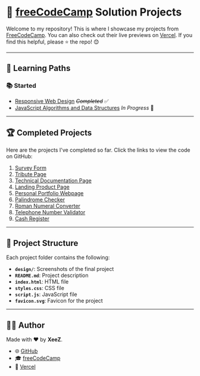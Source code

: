# 🌟 [freeCodeCamp](https://freecodecamp.org/justXeeZ) Solution Projects

Welcome to my repository! This is where I showcase my projects from [FreeCodeCamp](https://www.freecodecamp.org/justXeeZ). You can also check out their live previews on [Vercel](https://vercel.com/xeezprojects). If you find this helpful, please ⭐ the repo! 😊

---

## 🚀 Learning Paths

### 📚 Started
- [Responsive Web Design](https://www.freecodecamp.org/learn/2022/responsive-web-design/) ~~_Completed_~~ ✅
- [JavaScript Algorithms and Data Structures](https://www.freecodecamp.org/learn/javascript-algorithms-and-data-structures-v8/) _In Progress_ 🔄

---

## 🏆 Completed Projects

Here are the projects I've completed so far. Click the links to view the code on GitHub:

1. [Survey Form](https://github.com/justXeeZ/FCCcertification-Projects/tree/main/Survey%20Form)
2. [Tribute Page](https://github.com/justXeeZ/FCCcertification-Projects/tree/main/Tribute%20Page)
3. [Technical Documentation Page](https://github.com/justXeeZ/FCCcertification-Projects/tree/main/Technical%20Documentation%20Page)
4. [Landing Product Page](https://github.com/justXeeZ/FCCcertification-Projects/tree/main/Landing%20Product%20Page)
5. [Personal Portfolio Webpage](https://github.com/justXeeZ/FCCcertification-Projects/tree/main/Personal%20Portfolio%20Webpage)
6. [Palindrome Checker](https://github.com/justXeeZ/FCCcertification-Projects/tree/main/Palindrome%20Checker)
7. [Roman Numeral Converter](https://github.com/justXeeZ/FCCcertification-Projects/tree/main/Roman%20Numeral%20Converter)
8. [Telephone Number Validator](https://github.com/justXeeZ/FCCcertification-Projects/tree/main/Telephone%20Number%20Validator)
9. [Cash Register](https://github.com/justXeeZ/FCCcertification-Projects/tree/main/Cash%20Register)

---

## 📂 Project Structure

Each project folder contains the following:

- **`design/`**: Screenshots of the final project
- **`README.md`**: Project description
- **`index.html`**: HTML file
- **`styles.css`**: CSS file
- **`script.js`**: JavaScript file
- **`favicon.svg`**: Favicon for the project

---

## 👨‍💻 Author

Made with ❤️ by **XeeZ**.

- 🌐 [GitHub](https://github.com/justXeeZ)
- 🎓 [freeCodeCamp](https://www.freecodecamp.org/justXeeZ)
- 🚀 [Vercel](https://vercel.com/xeez)

